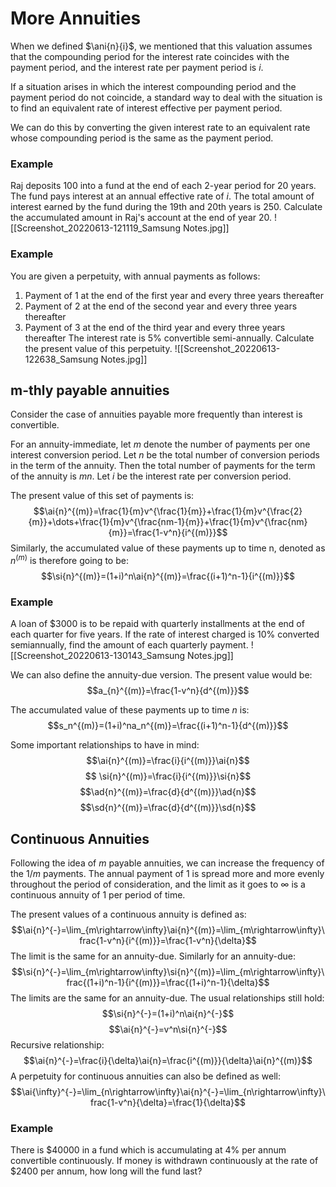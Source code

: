 # More Annuities
When we defined $\ani{n}{i}$, we mentioned that this valuation assumes that the compounding period for the interest rate coincides with the payment period, and the interest rate per payment period is $i$.

If a situation arises in which the interest compounding period and the payment period do not coincide, a standard way to deal with the situation is to find an equivalent rate of interest effective per payment period.

We can do this by converting the given interest rate to an equivalent rate whose compounding period is the same as the payment period.

### Example
Raj deposits 100 into a fund at the end of each 2-year period for 20 years. The fund pays interest at an annual effective rate of $i$. The total amount of interest earned by the fund during the 19th and 20th years is 250. Calculate the accumulated amount in Raj's account at the end of year 20.
![[Screenshot_20220613-121119_Samsung Notes.jpg]]

### Example
You are given a perpetuity, with annual payments as follows:
1. Payment of 1 at the end of the first year and every three years thereafter
2. Payment of 2 at the end of the second year and every three years thereafter
3. Payment of 3 at the end of the third year and every three years thereafter
The interest rate is $5\%$ convertible semi-annually. Calculate the present value of this perpetuity.
![[Screenshot_20220613-122638_Samsung Notes.jpg]]


## m-thly payable annuities
Consider the case of annuities payable more frequently than interest is convertible.

For an annuity-immediate, let $m$ denote the number of payments per one interest conversion period. Let $n$ be the total number of conversion periods in the term of the annuity. Then the total number of payments for the term of the annuity is $mn$. Let $i$ be the interest rate per conversion period.

The present value of this set of payments is:
$$\ai{n}^{(m)}=\frac{1}{m}v^{\frac{1}{m}}+\frac{1}{m}v^{\frac{2}{m}}+\dots+\frac{1}{m}v^{\frac{nm-1}{m}}+\frac{1}{m}v^{\frac{nm}{m}}=\frac{1-v^n}{i^{(m)}}$$
Similarly, the accumulated value of these payments up to time n, denoted as $\si{n}^{(m)}$ is therefore going to be:
$$\si{n}^{(m)}=(1+i)^n\ai{n}^{(m)}=\frac{(i+1)^n-1}{i^{(m)}}$$
### Example
A loan of $\$3000$ is to be repaid with quarterly installments at the end of each quarter for five years. If the rate of interest charged is $10\%$ converted semiannually, find the amount of each quarterly payment.
![[Screenshot_20220613-130143_Samsung Notes.jpg]]

We can also define the annuity-due version. The present value would be:
$$a_{n}^{(m)}=\frac{1-v^n}{d^{(m)}}$$

The accumulated value of these payments up to time $n$ is:
$$s_n^{(m)}=(1+i)^na_n^{(m)}=\frac{(i+1)^n-1}{d^{(m)}}$$

Some important relationships to have in mind:
$$\ai{n}^{(m)}=\frac{i}{i^{(m)}}\ai{n}$$
$$ \si{n}^{(m)}=\frac{i}{i^{(m)}}\si{n}$$
$$\ad{n}^{(m)}=\frac{d}{d^{(m)}}\ad{n}$$
$$\sd{n}^{(m)}=\frac{d}{d^{(m)}}\sd{n}$$

## Continuous Annuities
Following the idea of $m$ payable annuities, we can increase the frequency of the $1/m$ payments. The annual payment of $1$ is spread more and more evenly throughout the period of consideration, and the limit as it goes to $\infty$ is a continuous annuity of 1 per period of time.

The present values of a continuous annuity is defined as:
$$\ai{n}^{-}=\lim_{m\rightarrow\infty}\ai{n}^{(m)}=\lim_{m\rightarrow\infty}\frac{1-v^n}{i^{(m)}}=\frac{1-v^n}{\delta}$$
The limit is the same for an annuity-due. Similarly for an annuity-due:
$$\si{n}^{-}=\lim_{m\rightarrow\infty}\si{n}^{(m)}=\lim_{m\rightarrow\infty}\frac{(1+i)^n-1}{i^{(m)}}=\frac{(1+i)^n-1}{\delta}$$
The limits are the same for an annuity-due. The usual relationships still hold:
$$\si{n}^{-}=(1+i)^n\ai{n}^{-}$$
$$\ai{n}^{-}=v^n\si{n}^{-}$$
Recursive relationship:
$$\ai{n}^{-}=\frac{i}{\delta}\ai{n}=\frac{i^{(m)}}{\delta}\ai{n}^{(m)}$$
A perpetuity for continuous annuities can also be defined as well:
$$\ai{\infty}^{-}=\lim_{n\rightarrow\infty}\ai{n}^{-}=\lim_{n\rightarrow\infty}\frac{1-v^n}{\delta}=\frac{1}{\delta}$$
### Example
There is $\$40000$ in a fund which is accumulating at $4\%$ per annum convertible continuously. If money is withdrawn continuously at the rate of $\$2400$ per annum, how long will the fund last?